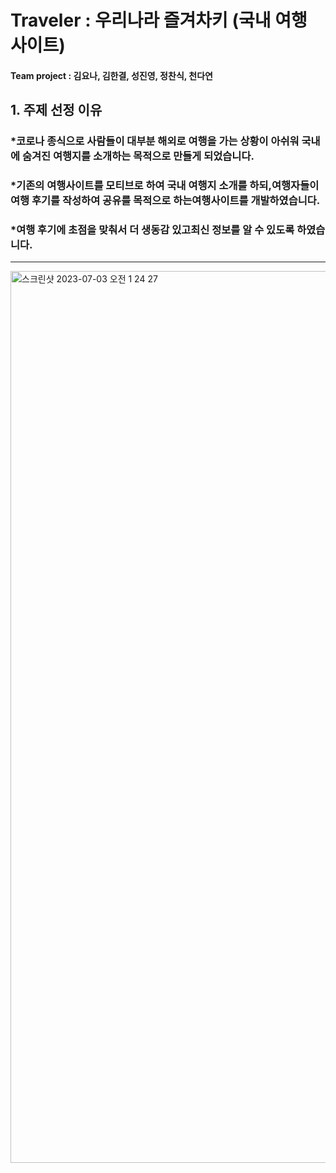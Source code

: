 # Traveler : 우리나라 즐겨차키 (국내 여행 사이트)
#### Team project : 김요나, 김한결, 성진영, 정찬식, 천다연
## 1. 주제 선정 이유
### *코로나 종식으로 사람들이 대부분 해외로 여행을 가는 상황이 아쉬워 국내에 숨겨진 여행지를 소개하는 목적으로 만들게 되었습니다. 
### *기존의 여행사이트를 모티브로 하여 국내 여행지 소개를 하되,여행자들이 여행 후기를 작성하여 공유를 목적으로 하는여행사이트를 개발하였습니다.
### *여행 후기에 초점을 맞춰서 더 생동감 있고최신 정보를 알 수 있도록 하였습니다.
---
<img width="1427" alt="스크린샷 2023-07-03 오전 1 24 27" src="https://github.com/cdayeon/Traveler_Web/assets/119835857/eb6d439b-722c-4bbd-b3e2-b0189ead9ed3">
